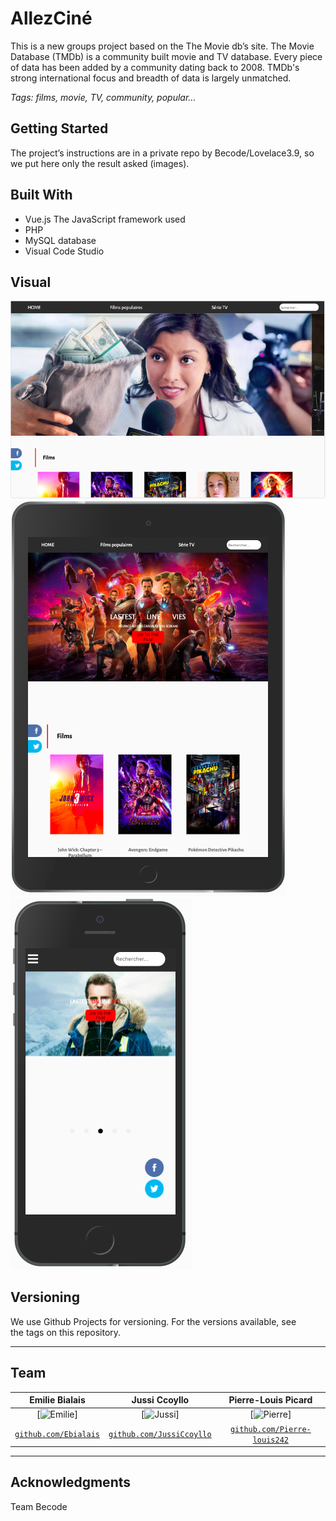 # AllezCiné

This is a new groups project based on the The Movie db’s site. The Movie Database (TMDb) is a community built movie and TV database. Every piece of data has been added by a community dating back to 2008. TMDb's strong international focus and breadth of data is largely unmatched.

*Tags: films, movie, TV, community, popular…*

## Getting Started

The project’s instructions are in a private repo by Becode/Lovelace3.9, so we put here only the result asked (images).

## Built With
- Vue.js  The JavaScript framework used
- PHP
- MySQL  database
- Visual Code Studio

## Visual

![Laptop View](vue/public/assets/Screenshot_laptopView.png)
![iPad View](vue/public/assets/Screenshot_iPadView.png)
![iPhone View](vue/public/assets/Screenshot_iPhoneView.png)

## Versioning
We use Github Projects for versioning. For the versions available, see the tags on this repository.

---

## Team


| Emilie Bialais | Jussi Ccoyllo | Pierre-Louis Picard |
| :---: |:---:| :---:|
| [![Emilie](https://avatars2.githubusercontent.com/u/46483146?s=200&v=4)]| [![Jussi](https://avatars1.githubusercontent.com/u/46483286?s=200&v=4)] | [![Pierre](https://avatars0.githubusercontent.com/u/46487566?s=200&v=4)] |
| <a href="https://github.com/Ebialais" target="_blank">`github.com/Ebialais`</a> | <a href="https://github.com/JussiCcoyllo" target="_blank">`github.com/JussiCcoyllo`</a> | <a href="https://github.com/Pierre-louis242" target="_blank">`github.com/Pierre-louis242`</a> |

---

## Acknowledgments

Team Becode
